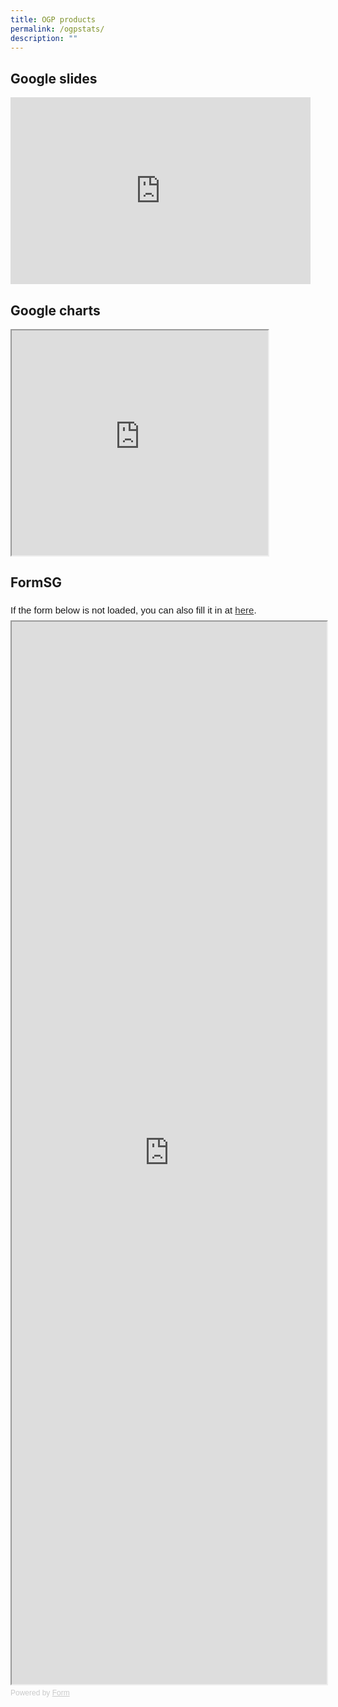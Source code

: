 ```yaml
---
title: OGP products
permalink: /ogpstats/
description: ""
---
```

## Google slides

<iframe src="https://docs.google.com/presentation/d/e/2PACX-1vTIJj00lyHftNJqBH6ebvbPPLlbfrXEXqurUSW9D8-1edKif5jFXyvYLIGaA7rbsaXOxTN9_cBP2FeH/embed?start=true&amp;loop=false&amp;delayms=60000" frameborder="0" width="480" height="299" allowfullscreen="true"></iframe>

## Google charts

<iframe src="https://docs.google.com/spreadsheets/d/e/2PACX-1vQss53oXaqIxi_wjXsOuTwdb1ufvbuBf0cfg8DtFZvMMgUeyzLItMTS84hMw45qOkxNQZYI22o_YFxA/pubhtml?gid=488824803&amp;single=true&amp;widget=true&amp;headers=false" width="410" height="360"></iframe>

## FormSG
<div style="font-family: Sans-Serif;
    font-size: 15px;
    color: #000;
    opacity: 0.9;
    padding-top: 5px;
    padding-bottom: 8px;">
  If the form below is not loaded, you can also fill it in at
  <a href="https://form.gov.sg/64892f8bef9c07001140e862">here</a>.
</div>

<!-- Change the width and height values to suit you best -->
<iframe id="iframe" src="https://form.gov.sg/64892f8bef9c07001140e862" style="width: 100%; height: 1700px"></iframe>

<div style="font-family: Sans-Serif;
    font-size: 12px;
    color: #999;
    opacity: 0.5;
    padding-top: 5px;">
  Powered by <a href="https://form.gov.sg" style="color: #999">Form</a>
</div>